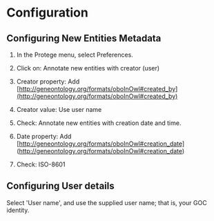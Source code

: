 # Configuration

## Configuring New Entities Metadata

1. In the Protege menu, select Preferences.

2. Click on: Annotate new entities with creator (user)

3. Creator property: Add [http://geneontology.org/formats/oboInOwl#created_by](http://geneontology.org/formats/oboInOwl#created_by)

4. Creator value: Use user name
      
5. Check: Annotate new entities with creation date and time.

6. Date property: Add [http://geneontology.org/formats/oboInOwl#creation_date] (http://geneontology.org/formats/oboInOwl#creation_date)

7. Check: ISO-8601

## Configuring User details

Select 'User name', and use the supplied user name; that is, your GOC identity.
